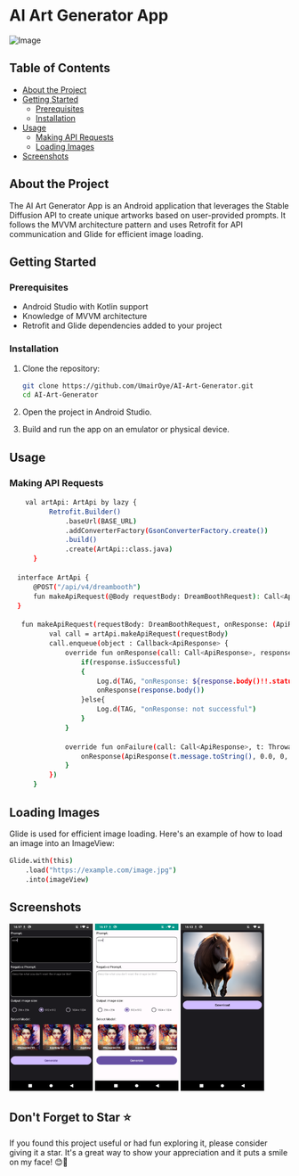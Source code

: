 # AI Art Generator App

<img width="100" height="100" src="https://cdn.stablediffusionapi.com/generations/c9fc3626-12b8-4761-a271-1954d444c849-0.png" alt="Image" >

## Table of Contents

- [About the Project](#about-the-project)
- [Getting Started](#getting-started)
  - [Prerequisites](#prerequisites)
  - [Installation](#installation)
- [Usage](#usage)
  - [Making API Requests](#making-api-requests)
  - [Loading Images](#loading-images)
- [Screenshots](#screenshots)

## About the Project

The AI Art Generator App is an Android application that leverages the Stable Diffusion API to create unique artworks based on user-provided prompts. It follows the MVVM architecture pattern and uses Retrofit for API communication and Glide for efficient image loading.

## Getting Started

### Prerequisites

- Android Studio with Kotlin support
- Knowledge of MVVM architecture
- Retrofit and Glide dependencies added to your project

### Installation

1. Clone the repository:

   ```bash
   git clone https://github.com/UmairOye/AI-Art-Generator.git
   cd AI-Art-Generator
2. Open the project in Android Studio.
3. Build and run the app on an emulator or physical device.

## Usage
### Making API Requests

```bash
    val artApi: ArtApi by lazy {
          Retrofit.Builder()
              .baseUrl(BASE_URL)
              .addConverterFactory(GsonConverterFactory.create())
              .build()
              .create(ArtApi::class.java)
      }
  
  interface ArtApi {
      @POST("/api/v4/dreambooth")
      fun makeApiRequest(@Body requestBody: DreamBoothRequest): Call<ApiResponse>
  }
  
   fun makeApiRequest(requestBody: DreamBoothRequest, onResponse: (ApiResponse?) -> Unit) {
          val call = artApi.makeApiRequest(requestBody)
          call.enqueue(object : Callback<ApiResponse> {
              override fun onResponse(call: Call<ApiResponse>, response: Response<ApiResponse>) {
                  if(response.isSuccessful)
                  {
                      Log.d(TAG, "onResponse: ${response.body()!!.status}")
                      onResponse(response.body())
                  }else{
                      Log.d(TAG, "onResponse: not successful")
                  }
              }
  
              override fun onFailure(call: Call<ApiResponse>, t: Throwable) {
                  onResponse(ApiResponse(t.message.toString(), 0.0, 0, emptyList()))
              }
          })
      }

```
## Loading Images
Glide is used for efficient image loading. Here's an example of how to load an image into an ImageView:
```bash
Glide.with(this)
    .load("https://example.com/image.jpg")
    .into(imageView)
```
## Screenshots
<img width="150" height="300" src="https://github.com/UmairOye/AI-Art-Generator/blob/main/screenshots/Screenshot_20231016-161700.png" alt="Image" >   <img width="150" height="300" src="https://github.com/UmairOye/AI-Art-Generator/blob/main/screenshots/Screenshot_20231016-161715.png" alt="Image" >   <img width="150" height="300" src="https://github.com/UmairOye/AI-Art-Generator/blob/main/screenshots/Screenshot_20231016-161346.png" alt="Image" >


## Don't Forget to Star ⭐

If you found this project useful or had fun exploring it, please consider giving it a star. It's a great way to show your appreciation and it puts a smile on my face! 😊🌟


